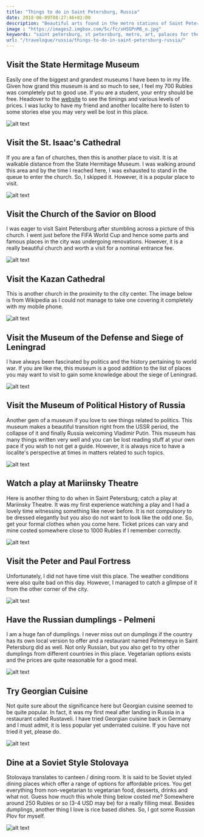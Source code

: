 ```yaml
---
title: "Things to do in Saint Petersburg, Russia"
date: 2018-06-09T08:27:46+01:00
description: "Beautiful arts found in the metro stations of Saint Petersburg."
image : "https://images2.imgbox.com/5c/fc/xHSGPnM6_o.jpg"
keywords: "saint petersburg, st petersburg, metro, art, palaces for the people, ussr, soviet"
url: "/travelogue/russia/things-to-do-in-saint-petersburg-russia/"
---
```


## Visit the State Hermitage Museum

Easily one of the biggest and grandest museums I have been to in my life. Given how grand this museum is and so much to see, I feel my 700 Rubles was completely put to good use. If you are a student, your entry should be free. Headover to the [website](https://www.hermitagemuseum.org/wps/portal/hermitage/visitus/?lng=en) to see the timings and various levels of prices. I was lucky to have my friend and another localite here to listen to some stories else you may very well be lost in this place.

![alt text](https://images2.imgbox.com/5c/fc/xHSGPnM6_o.jpg "State Hermitage Museum")

## Visit the St. Isaac's Cathedral

If you are a fan of churches, then this is another place to visit. It is at walkable distance from the State Hermitage Museum. I was walking around this area and by the time I reached here, I was exhausted to stand in the queue to enter the church. So, I skipped it. However, it is a popular place to visit.

![alt text](https://images2.imgbox.com/80/92/lsrlASkb_o.jpg "St. Isaac's Cathedral")

## Visit the Church of the Savior on Blood

I was eager to visit Saint Petersburg after stumbling across a picture of this church. I went just before the FIFA World Cup and hence some parts and famous places in the city was undergoing renovations. However, it is a really beautiful church and worth a visit for a nominal entrance fee.

![alt text](https://images2.imgbox.com/f8/b1/wWkVYg0w_o.jpg "Church of the Savior on Blood")

## Visit the Kazan Cathedral

This is another church in the proximity to the city center. The image below is from Wikipedia as I could not manage to take one covering it completely with my mobile phone.

![alt text](https://images2.imgbox.com/47/8b/i8s4HT4k_o.jpg "Kazan Cathedral")

## Visit the Museum of the Defense and Siege of Leningrad

I have always been fascinated by politics and the history pertaining to world war. If you are like me, this museum is a good addition to the list of places you may want to visit to gain some knowledge about the siege of Leningrad.

![alt text](https://images2.imgbox.com/2a/9f/OzXTvaqY_o.jpg "Museum of the Defense and Siege of Leningrad")

## Visit the Museum of Political History of Russia

Another gem of a museum if you love to see things related to politics. This museum makes a beautiful transition right from the USSR period, the collapse of it and finally Russia welcoming Vladimir Putin. This museum has many things written very well and you can be lost reading stuff at your own pace if you wish to not get a guide. However, it is always nice to have a localite's perspective at times in matters related to such topics.

![alt text](https://images2.imgbox.com/66/61/u0O5QZaH_o.jpg "Museum of Political History of Russia")

## Watch a play at Mariinsky Theatre

Here is another thing to do when in Saint Petersburg; catch a play at Mariinsky Theatre. It was my first experience watching a play and I had a lovely time witnessing something like never before. It is not compulsory to be dressed elegantly but you also do not want to look like the odd one. So, get your formal clothes when you come here. Ticket prices can vary and mine costed somewhere close to 1000 Rubles if I remember correctly. 

![alt text](https://images2.imgbox.com/37/b3/3nEqqk1a_o.jpg "Mariinsky Theatre")

## Visit the Peter and Paul Fortress

Unfortunately, I did not have time visit this place. The weather conditions were also quite bad on this day. However, I managed to catch a glimpse of it from the other corner of the city.

![alt text](https://images2.imgbox.com/5c/fc/xHSGPnM6_o.jpg "State Hermitage Museum")

## Have the Russian dumplings - Pelmeni

I am a huge fan of dumplings. I never miss out on dumplings if the country has its own local version to offer and a restaurant named Pelmeneya in Saint Petersburg did as well. Not only Russian, but you also get to try other dumplings from different countries in this place. Vegetarian options exists and the prices are quite reasonable for a good meal.

![alt text](https://images2.imgbox.com/e7/66/5nkmtyxl_o.jpg "Pelmeni")

## Try Georgian Cuisine

Not quite sure about the significance here but Georgian cuisine seemed to be quite popular. In fact, it was my first meal after landing in Russia in a restaurant called Rustaveli. I have tried Georgian cuisine back in Germany and I must admit, it is less popular yet underrated cuisine. If you have not tried it yet, please do.

![alt text](https://images2.imgbox.com/61/8c/KfBWBc8a_o.jpg "Georgian Cuisine")

## Dine at a Soviet Style Stolovaya

Stolovaya translates to canteen / dining room. It is said to be Soviet styled dining places which offer a range of options for affordable prices. You get everything from non-vegetarian to vegetarian food, desserts, drinks and what not. Guess how much this whole thing below costed me? Somewhere around 250 Rubles or so (3-4 USD may be) for a really filling meal. Besides dumplings, another thing I love is rice based dishes. So, I got some Russian Plov for myself.

![alt text](https://images2.imgbox.com/cd/f1/UIehvJG9_o.jpg "Stolovaya")